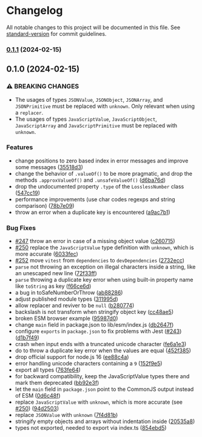 # Changelog

All notable changes to this project will be documented in this file. See [standard-version](https://github.com/conventional-changelog/standard-version) for commit guidelines.

### [0.1.1](https://github.com/nobidev/jsonb/compare/v0.1.0...v0.1.1) (2024-02-15)

## 0.1.0 (2024-02-15)

### ⚠ BREAKING CHANGES

- The usages of types `JSONValue`, `JSONObject`, `JSONArray`, and `JSONPrimitive`
  must be replaced with `unknown`. Only relevant when using a `replacer`.
- The usages of types `JavaScriptValue`, `JavaScriptObject`, `JavaScriptArray` and `JavaScriptPrimitive` must be replaced with `unknown`.

### Features

- change positions to zero based index in error messages and improve some messages ([35518d3](https://github.com/nobidev/jsonb/commit/35518d33eb2d21bce861fc996191a99c954d0459))
- change the behavior of `.valueOf()` to be more pragmatic, and drop the methods `.approxValueOf()` and `.unsafeValueOf()` ([d6ba76d](https://github.com/nobidev/jsonb/commit/d6ba76d11285e7ca538c92341235341a5fb95ad4))
- drop the undocumented property `.type` of the `LosslessNumber` class ([547cc19](https://github.com/nobidev/jsonb/commit/547cc19380215f675b20ce083ddf4c04d4f69e6c))
- performance improvements (use char codes regexps and string comparison) ([78b7e09](https://github.com/nobidev/jsonb/commit/78b7e092ba48ba4a4b7955f9dca98f0e8c0fc7aa))
- throw an error when a duplicate key is encountered ([a9ac7b1](https://github.com/nobidev/jsonb/commit/a9ac7b1989b5a7b25ec40c4cd34beca5068d2c3c))

### Bug Fixes

- [#247](https://github.com/nobidev/jsonb/issues/247) throw an error in case of a missing object value ([c260715](https://github.com/nobidev/jsonb/commit/c260715fe6c38cf999663bd83ffdce308ba623ee))
- [#250](https://github.com/nobidev/jsonb/issues/250) replace the `JavaScriptValue` type definition with `unknown`, which is more accurate ([6033fec](https://github.com/nobidev/jsonb/commit/6033fec2cf5b8064e5eff1ee3dfa8e3c951f98f8))
- [#252](https://github.com/nobidev/jsonb/issues/252) move `vitest` from `dependencies` to `devDependencies` ([2732ecc](https://github.com/nobidev/jsonb/commit/2732ecc6930fefe85c931c857f4f69da0b852ccc))
- `parse` not throwing an exception on illegal characters inside a string, like an unescaped new line ([72f33ff](https://github.com/nobidev/jsonb/commit/72f33ff724626e56804bf16414836e41f187f117))
- `parse` throwing a duplicate key error when using built-in property name like `toString` as key ([f66ce6d](https://github.com/nobidev/jsonb/commit/f66ce6d95d04946dc7ac9f63c465308f12c6d1aa))
- a bug in toSafeNumberOrThrow ([ab88286](https://github.com/nobidev/jsonb/commit/ab882863dae7fe416d522bb4a0be346918f73d87))
- adjust published module types ([311995d](https://github.com/nobidev/jsonb/commit/311995d9323c086a058a766486191197189004f4))
- allow replacer and reviver to be `null` ([b280774](https://github.com/nobidev/jsonb/commit/b2807742f05f01f583632a982743388ba68ae2e5))
- backslash is not transform when stringify object key ([cc48ae5](https://github.com/nobidev/jsonb/commit/cc48ae59f5871a92e1eecf9ae14737ce835f3cef))
- broken ESM browser example ([95987d0](https://github.com/nobidev/jsonb/commit/95987d0610e8661ce8120d58e212f942a9981e80))
- change `main` field in package.json to lib/esm/index.js ([db2647f](https://github.com/nobidev/jsonb/commit/db2647ffaba04defa13ae1bbce75f7eddc43a259))
- configure `exports` in `package.json` to fix problems with Jest ([#243](https://github.com/nobidev/jsonb/issues/243)) ([d1b7f49](https://github.com/nobidev/jsonb/commit/d1b7f49643fc90f3a4e447878533ce3477366189))
- crash when input ends with a truncated unicode character ([fe6a1e3](https://github.com/nobidev/jsonb/commit/fe6a1e3d1cb92665b8a152fb0cf1686fb9e7ca25))
- do to throw a duplicate key error when the values are equal ([452f385](https://github.com/nobidev/jsonb/commit/452f3851560241fd7c2afaab0268141b0fa4c4dc))
- drop official support for node.js 16 ([ee88c4a](https://github.com/nobidev/jsonb/commit/ee88c4ab36ca5034436d1b11c4aac2be1461478e))
- error handling unicode characters containing a `9` ([152f9e5](https://github.com/nobidev/jsonb/commit/152f9e5e9283198b3740753eff8ea01663aefa3f))
- export all types ([763fe64](https://github.com/nobidev/jsonb/commit/763fe64c23eda7de297faab7ccf93e2cc1d77e6a))
- for backward compatibility, keep the JavaScriptValue types there and mark them deprecated ([bb92e3f](https://github.com/nobidev/jsonb/commit/bb92e3f1ec1d304a0d024b35893966bf507307bd))
- let the `main` field in `package.json` point to the CommonJS output instead of ESM ([0d6c48f](https://github.com/nobidev/jsonb/commit/0d6c48f75925e292ae4829301db8a6f9f1beca39))
- replace `JavaScriptValue` with `unknown`, which is more accurate (see [#250](https://github.com/nobidev/jsonb/issues/250)) ([94d2503](https://github.com/nobidev/jsonb/commit/94d250311b6035de2b8700e7eaf7c9ba0b4639fc))
- replace `JSONValue` with `unknown` ([7f4d81b](https://github.com/nobidev/jsonb/commit/7f4d81be5f18376f94f2fb8de9ca8da933243635))
- stringify empty objects and arrays without indentation inside ([20535a8](https://github.com/nobidev/jsonb/commit/20535a8f52c4b148292126abf88cbe2d5518efd5))
- types not exported, needed to export via index.ts ([854ebd5](https://github.com/nobidev/jsonb/commit/854ebd55f9333bb05d6a72dc100c78e4452844d7))
